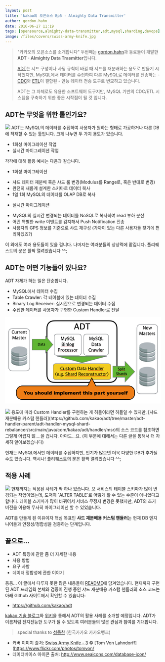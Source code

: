 ```yaml
---
layout: post
title: 'kakao의 오픈소스 Ep5 - Almighty Data Transmitter'
author: gordon.hahn
date: 2016-06-27 11:19
tags: [opensource,almighty-data-transmitter,adt,mysql,sharding,devops]
image: /files/covers/swiss-army-knife.jpg
---
```

<a id="forkme" href="https://github.com/kakao/adt"></a>

> "카카오의 오픈소스를 소개합니다" 두번째는 [gordon.hahn]()과 동료들이 개발한 **ADT - Almighty Data Trasmitter**입니다.
>
> [ADT](https://github.com/kakao/adt)는 샤드 구성이나 사딩 규칙이 바뀔 때 샤드를 재분배하는 용도로 만들기 시작했지만, MySQL에서 데이터를 수집하여 다른 MySQL로 데이터를 전송하는 - [CDC](https://en.wikipedia.org/wiki/Change_data_capture)와 [ETL](https://en.wikipedia.org/wiki/Extract,_transform,_load)이 결합된 - 만능 데이터 전송 도구로 변모하고 있습니다.
>
> ADT는 그 자체로도 유용한 소프트웨어 도구지만, MySQL 기반의 CDC/ETL 시스템을 구축하기 위한 좋은 시작점이 될 것 입니다.

## ADT는 무엇을 위한 툴인가요?

<img src="http://item-kr.talk.kakao.co.kr/do/-26p06+UqCd0OAgiRHNZwPf1+nqjcFZi42Z3wogPJ3I_/70d666e5313db413b3539edc1d0fc1ea1667fc7b08261b4c493670baa83d5cb9" class="pull-right" />
ADT는 MySQL의 데이터를 수집하여 사용자가 원하는 형태로 가공하거나 다른 DB에 적재할 수 있는 툴입니다. 크게 나누면 두 가지 용도가 있습니다.

- 1회성 마이그레이션 작업
- 실시간 마이그레이션 작업

각각에 대해 활용 예시는 다음과 같습니다.

* 1회성 마이그레이션
 - 샤드 데이터 재분배 혹은 샤드 룰 변경(Modulus를 Range로, 혹은 반대로 변경)
 - 완전히 새롭게 설계한 스키마로 데이터 복사
 - 1일 1회 MySQL의 데이터를 OLAP DB로 복사

* 실시간 마이그레이션
 - MySQL의 실시간 변경되는 데이터를 NoSQL로 복사하여 read 부하 분산
 - 어떤 특별한 write 이벤트를 감지해서 Push Notification 전송
 - 사용자의 GPS 정보를 기준으로 샤드 재구성 (가까이 있는 다른 사용자들 찾기에 편리하겠죠?)

이 외에도 여러 용도들이 있을 겁니다. 나머지는 여러분들의 상상력에 맡깁니다. 풀리퀘스트의 문은 활짝 열려있습니다 ^^;

## ADT는 어떤 기능들이 있나요?

ADT 자체가 하는 일은 단순합니다.

- MySQL에서 데이터 수집
 - Table Crawler: 각 테이블에 있는 데이터 수집
 - Binary Log Receiver: 실시간으로 변경되는 데이터 수집
- 수집한 데이터를 사용자가 구현한 Custom Handler로 전달

![ADT Overall Architecture](/files/adt-overall-arch.png)

<img src="http://item-kr.talk.kakao.co.kr/do/-26p06+UqCd0OAgiRHNZwPf1+nqjcFZi42Z3wogPJ3I_/553d0111a2757661a4c5bde97bdc88cb1667fc7b08261b4c493670baa83d5cb9" class="pull-right" />
용도에 따라 Custom Handler를 구현하는 게 허들이라면 허들일 수 있지만, [샤드 재분배용 커스텀 핸들러](https://github.com/kakao/adt/tree/master/adt-handler-parent/adt-handler-mysql-shard-rebalancer/src/main/java/com/kakao/adt/handler/msr)의 소스 코드를 참조하면 그렇게 어렵지 않....을 겁니다. 아마도...요.
(이 부분에 대해서는 다른 글을 통해서 더 자세히 알아보겠습니다)

현재는 MySQL에서만 데이터를 수집하지만, 인기가 많으면 더욱 다양한 DB가 추가될 수도 있습니다. 역시나! 풀리퀘스트의 문은 활짝 열려있습니다 ^^;

## 적용 사례

<img src="http://item-kr.talk.kakao.co.kr/do/-26p06+UqCd0OAgiRHNZwPf1+nqjcFZi42Z3wogPJ3I_/14b57ad97df0b8a45c6b521d175994121667fc7b08261b4c493670baa83d5cb9" class="pull-right" />
현재까지는 적용된 사례가 딱 하나 있습니다. 모 서비스의 테이블 스키마가 많이 변경되는 작업이었는데, 도저히 `ALTER TABLE`로 어떻게 할 수 있는 수준이 아니었다고 합니다. 테이블 스키마가 많이 바뀌어서 서비스 무정지 변경은 못했지만, ADT의 초기 버전을 이용해 무사히 마이그레이션 할 수 있었습니다.

ADT를 만들게 된 이유이자 핵심 목표인 **샤드 재분배용 커스텀 핸들러**는 현재 DB 엔지니어들과 안정성/정합성을 검증하는 단계입니다.

## 끝으로...

- ADT 특징에 관한 좀 더 자세한 내용
- 사용 방법
- 요구 사항
- 데이터 정합성에 관한 이야기

등등... 이 글에서 다루지 못한 많은 내용들이 [README](https://github.com/kakao/adt/blob/master/README.md)에 담겨있습니다. 현재까지 구현된 ADT 프레임웍 본체와 검증이 진행 중인 샤드 재분배용 커스텀 핸들러의 소스 코드는 아래 Github 사이트에서 확인할 수 있습니다:

* https://github.com/kakao/adt

[kakao 기술 블로그](http://tech.kakao.com)와 [위키](https://github.com/kakao/adt/wiki)을 통해서 ADT의 활용 사례를 소개할 예정입니다. ADT가 이름처럼 전지전능한 도구가 될 수 있도록 여러분들의 많은 관심과 참여를 기대합니다.

> special thanks to [성동찬](http://gywn.net) (한국카카오 카카오뱅크)

* 커버 이미지 출처: [Swiss Army Knife - 3](https://flic.kr/p/7vQc3w) &copy; [Tom Von Lahndorff](https://www.flickr.com/photos/tomvon/
* 데이터베이스 아이콘 출처: http://www.seaicons.com/database-icon/
